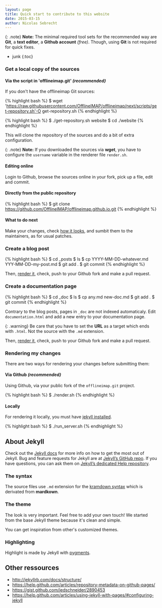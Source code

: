 ```yaml
---
layout: page
title: Quick start to contribute to this website
date: 2015-03-15
author: Nicolas Sebrecht
---
```


{: .note}
**Note:**
The minimal required tool sets for the recommended way are **Git**, a **text editor**, a **Github account** *(free)*. Though, using **Git** is not required for quick fixes.


* junk
{:toc}

### Get a local copy of the sources

#### Via the script in 'offlineimap.git' *(recommended)*

If you don't have the offlineimap Git sources:

{% highlight bash %}
$ wget 'https://raw.githubusercontent.com/OfflineIMAP/offlineimap/next/scripts/get-repository.sh'-O get-repository.sh
{% endhighlight %}

{% highlight bash %}
$ ./get-repository.sh website
$ cd ./website
{% endhighlight %}

This will clone the repository of the sources and do a bit of extra configuration.

{: .note}
**Note:** If you downloaded the sources via **wget**, you have to configure the `username` variable in the renderer file `render.sh`.

#### Editing online

Login to Github, browse the sources online in your fork, pick up a file, edit and commit.


#### Directly from the public repository

{% highlight bash %}
$ git clone https://github.com/OfflineIMAP/offlineimap.github.io.git
{% endhighlight %}

#### What to do next

Make your changes, check [how it looks](#rendering-my-changes), and sumbit them to the maintainers, as for usual patches.


### Create a blog post

{% highlight bash %}
$ cd \_posts
$ ls
$ cp YYYY-MM-DD-whatever.md YYY-MM-DD-my-post.md
<edit>
$ git add .
$ git commit
{% endhighlight %}

Then, [render it](#rendering-my-changes), check, push to your Github fork and make a pull request.

### Create a documentation page

{% highlight bash %}
$ cd \_doc
$ ls
$ cp any.md new-doc.md
<edit>
$ git add .
$ git commit
{% endhighlight %}

Contrary to the blog posts, pages in `_doc` are not indexed automaticaly.  Edit `documentation.html` and add a new entry to your documentation page.

{: .warning}
Be care that you have to set the **URL** as a target which ends with `.html`. Not the source with the `.md` extension.

Then, [render it](#rendering-my-changes), check, push to your Github fork and make a pull request.


### Rendering my changes

There are two ways for rendering your changes before submitting them:

#### Via Github *(recommended)*

Using Github, via your public fork of the `offlineimap.git` project.

{% highlight bash %}
$ ./render.sh
{% endhighlight %}

#### Locally

For rendering it locally, you must have [jekyll installed](#about-jekyll).

{% highlight bash %}
$ ./run_server.sh
{% endhighlight %}


## About Jekyll

Check out the [Jekyll docs][jekyll] for more info on how to get the most out of Jekyll. Bug and feature requests for Jekyll are at [Jekyll’s GitHub repo][jekyll-gh]. If you have questions, you can ask them on [Jekyll’s dedicated Help repository][jekyll-help].

### The syntax

The source files use `.md` extension for the [kramdown syntax][kramdown] which is derivated from **mardkown**.


### The theme


The look is very important. Feel free to add your own touch! We started from the base Jekyll theme because it's clean and simple.

You can get inspiration from other's customized themes.


### Highlighting

Highlight is made by Jekyll with [pygments](http://pygments.org/docs/quickstart).


## Other ressources

* <http://jekyllrb.com/docs/structure/>
* <https://help.github.com/articles/repository-metadata-on-github-pages/>
* <https://gist.github.com/jedschneider/2890453>
* <https://help.github.com/articles/using-jekyll-with-pages/#configuring-jekyll>


[jekyll]:      http://jekyllrb.com
[jekyll-gh]:   https://github.com/jekyll/jekyll
[jekyll-help]: https://github.com/jekyll/jekyll-help
[kramdown]:    http://kramdown.gettalong.org/syntax.html

<!--
vim: ts=2 expandtab :
-->
